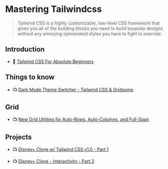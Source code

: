 # Mastering Tailwindcss

> Tailwind CSS is a highly customizable, low-level CSS framework that gives you all of the building blocks you need to build bespoke designs without any annoying opinionated styles you have to fight to override.

## Introduction

- 📖 [Tailwind CSS For Absolute Beginners](https://medium.com/codingthesmartway-com-blog/tailwind-css-for-absolute-beginners-3e1b5e8fe1a1)

## Things to know

- 📺 [Dark Mode Theme Switcher - Tailwind CSS & Gridsome](https://www.youtube.com/watch?v=o4Prej0wIZA)

## Grid

- 📺 [New Grid Utilities for Auto-Rows, Auto-Columns, and Full-Span](https://www.youtube.com/watch?v=DVZvkFEzDOE)

## Projects

- 📺 [Disney+ Clone w/ Tailwind CSS v1.0 - Part 1](https://www.youtube.com/watch?v=Mr3iH7qTJfk)

- 📺 [Disney+ Clone - Interactivity - Part 2](https://www.youtube.com/watch?v=CeAEcVfqBaM)

